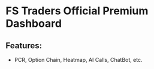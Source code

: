 # FS Traders Official Premium Dashboard

## Features:
- PCR, Option Chain, Heatmap, AI Calls, ChatBot, etc.